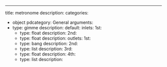 ---
title: metronome
description:
categories:
 - object
pdcategory: General
arguments:
- type: gimme
  description:
  default:
inlets:
  1st:
  - type: float
    description:
  2nd:
  - type: float
    description:
outlets:
  1st:
  - type: bang
    description:
  2nd:
  - type: list
    description:
  3rd:
  - type: float
    description:
  4th:
  - type: list
    description:
